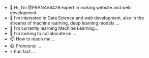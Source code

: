 - 👋 Hi, I’m @PRANAV6429 expert in making website and web development.
- 👀 I’m interested in Data Science and web development, also in the streams of machine learning, deep learning models ...
- 🌱 I’m currently learning Machine Learning...
- 💞️ I’m looking to collaborate on ...
- 📫 How to reach me ...
- 😄 Pronouns: ...
- ⚡ Fun fact: ...

<!---
PRANAV6429/PRANAV6429 is a ✨ special ✨ repository because its `README.md` (this file) appears on your GitHub profile.
You can click the Preview link to take a look at your changes.
--->
